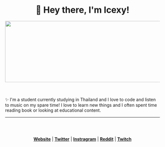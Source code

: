 <h1  align="center"> 👋 Hey there, I'm Icexy! </h1>
<p  align="center"><img src="https://media.tenor.com/wuTstMILarIAAAAC/touhou-fumo.gif" width ="600" height="200" align="center"></p>
<br/>
<br/>
✨ I'm a student currently studying in Thailand and I love to code and listen to music on my spare time! I love to learn new things and I often spent time reading book or looking at educational content.

<hr/>
<br/>
<br/>
<p align="center">
  <strong><a href="https://www.wintry.com">Website</a></strong> |
  <strong><a href="https://twitter.com/youknowicexy">Twitter</a></strong> |
  <strong><a href="https://www.instagram.com/youknowicexy/">Instragram</a></strong> |
  <strong><a href="https://www.reddit.com/user/icexy_">Reddit</a></strong> |
  <strong><a href="https://www.twitch.tv/youknowicexy">Twitch</a></strong>
</p>




